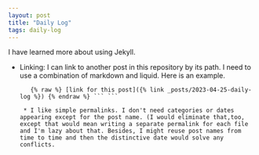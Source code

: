 ```yaml
---
layout: post
title: "Daily Log"
tags: daily-log
---
```


I have learned more about using Jekyll.

* Linking: I can link to another post in this repository by its path. I need to use a combination of markdown and liquid. Here is an example.
 
         {% raw %} [link for this post]({% link _posts/2023-04-25-daily-log %}) {% endraw %} ``` ``` 
            
       * I like simple permalinks. I don't need categories or dates appearing except for the post name. (I would eliminate that,too, except that would mean writing a separate permalink for each file and I'm lazy about that. Besides, I might reuse post names from time to time and then the distinctive date would solve any conflicts.